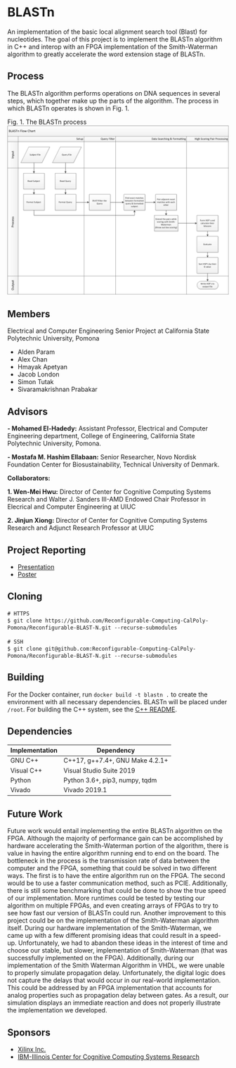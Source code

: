# BLASTn
An implementation of the basic local alignment search tool (Blast) for nucleotides. The goal of this project is to implement the BLASTn algorithm in C++ and interop with an FPGA implementation of the Smith-Waterman algorithm to greatly accelerate the word extension stage of BLASTn.

## Process
The BLASTn algorithm performs operations on DNA sequences in several steps, which together make up the parts of the algorithm. The process in which BLASTn operates is shown in Fig. 1.

Fig. 1. The BLASTn process
![BLASTn Process](docs/blastn-flowchart.png)

## Members
Electrical and Computer Engineering Senior Project at California State Polytechnic University, Pomona
- Alden Param
- Alex Chan
- Hmayak Apetyan
- Jacob London
- Simon Tutak
- Sivaramakrishnan Prabakar

## Advisors

**- Mohamed El-Hadedy:** Assistant Professor, Electrical and Computer Engineering department, College of Engineering, California State Polytechnic University, Pomona.

**- Mostafa M. Hashim Ellabaan:** Senior Researcher, Novo Nordisk Foundation Center for Biosustainability, Technical University of Denmark.  


**Collaborators:**

**1. Wen-Mei Hwu:**  Director of Center for Cognitive Computing Systems Research and Walter J. Sanders III-AMD Endowed Chair Professor in Elecrical and Computer Engineering at UIUC 

**2. Jinjun Xiong:** Director of Center for Cognitive Computing Systems Research and Adjunct Research Professor at UIUC  


## Project Reporting
- [Presentation](https://docs.google.com/presentation/d/148pHGbZyhRuX7aTDIOD6cvWq6DEl1R97VqgUeb22P9o/edit?usp=sharing)
- [Poster](docs/blastn-poster.png)

## Cloning
```
# HTTPS
$ git clone https://github.com/Reconfigurable-Computing-CalPoly-Pomona/Reconfigurable-BLAST-N.git --recurse-submodules

# SSH
$ git clone git@github.com:Reconfigurable-Computing-CalPoly-Pomona/Reconfigurable-BLAST-N.git --recurse-submodules
```

## Building
For the Docker container, run `docker build -t blastn .` to create the environment with all necessary dependencies. BLASTn will be placed under `/root`. For building the C++ system, see the [C++ README](cpp/README.md).

## Dependencies
| Implementation | Dependency |
|----------------|------------|
|    GNU C++     | C++17, g++7.4+, GNU Make 4.2.1+ |
|   Visual C++   | Visual Studio Suite 2019 |
|    Python      | Python 3.6+, pip3, numpy, tqdm |
|    Vivado      | Vivado 2019.1 |

## Future Work
Future work would entail implementing the entire BLASTn algorithm on the FPGA. Although the majority of performance gain can be accomplished by hardware accelerating the Smith-Waterman portion of the algorithm, there is value in having the entire algorithm running end to end on the board. The bottleneck in the process is the transmission rate of data between the computer and the FPGA, something that could be solved in two different ways. The first is to have the entire algorithm run on the FPGA. The second would be to use a faster communication method, such as PCIE. Additionally, there is still some benchmarking that could be done to show the true speed of our implementation. More runtimes could be tested by testing our algorithm on multiple FPGAs, and even creating arrays of FPGAs to try to see how fast our version of BLASTn could run.  Another improvement to this project could be on the implementation of the Smith-Waterman algorithm itself. During our hardware implementation of the Smith-Waterman, we came up with a few different promising ideas that could result in a speed-up. Unfortunately, we had to abandon these ideas in the interest of time and choose our stable, but slower, implementation of Smith-Waterman (that was successfully implemented on the FPGA).
Additionally, during our implementation of the Smith Waterman Algorithm in VHDL, we were unable to properly simulate propagation delay. Unfortunately, the digital logic does not capture the delays that would occur in our real-world implementation. This could be addressed by an FPGA implementation that accounts for analog properties such as propagation delay between gates. As a result, our simulation displays an immediate reaction and does not properly illustrate the implementation we developed.

## Sponsors
- [Xilinx Inc.](https://www.xilinx.com/)
- [IBM-Illinois Center for Cognitive Computing Systems Research](https://www.c3sr.com/)
